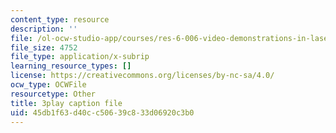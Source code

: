 ```yaml
---
content_type: resource
description: ''
file: /ol-ocw-studio-app/courses/res-6-006-video-demonstrations-in-lasers-and-optics-spring-2008/45db1f63d40cc50639c833d06920c3b0_x_0TWhJ1nh4.srt
file_size: 4752
file_type: application/x-subrip
learning_resource_types: []
license: https://creativecommons.org/licenses/by-nc-sa/4.0/
ocw_type: OCWFile
resourcetype: Other
title: 3play caption file
uid: 45db1f63-d40c-c506-39c8-33d06920c3b0
---
```

